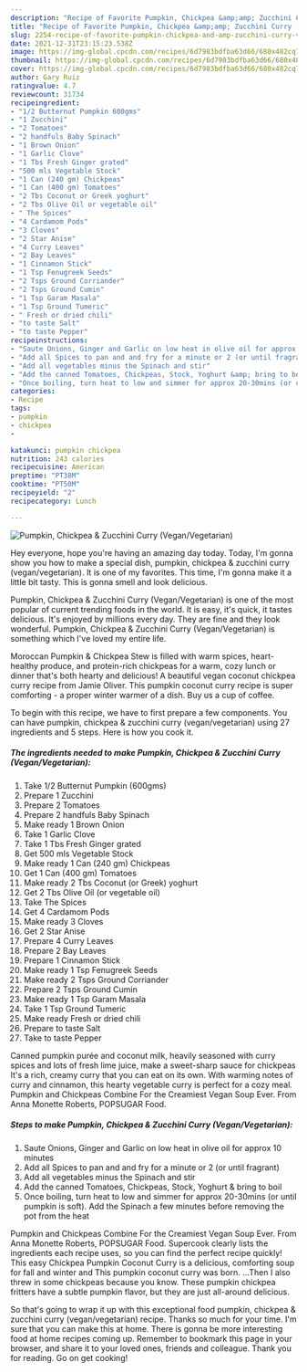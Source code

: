 ```yaml
---
description: "Recipe of Favorite Pumpkin, Chickpea &amp;amp; Zucchini Curry (Vegan/Vegetarian)"
title: "Recipe of Favorite Pumpkin, Chickpea &amp;amp; Zucchini Curry (Vegan/Vegetarian)"
slug: 2254-recipe-of-favorite-pumpkin-chickpea-and-amp-zucchini-curry-vegan-vegetarian
date: 2021-12-31T23:15:23.538Z
image: https://img-global.cpcdn.com/recipes/6d7983bdfba63d66/680x482cq70/pumpkin-chickpea-zucchini-curry-veganvegetarian-recipe-main-photo.jpg
thumbnail: https://img-global.cpcdn.com/recipes/6d7983bdfba63d66/680x482cq70/pumpkin-chickpea-zucchini-curry-veganvegetarian-recipe-main-photo.jpg
cover: https://img-global.cpcdn.com/recipes/6d7983bdfba63d66/680x482cq70/pumpkin-chickpea-zucchini-curry-veganvegetarian-recipe-main-photo.jpg
author: Gary Ruiz
ratingvalue: 4.7
reviewcount: 31734
recipeingredient:
- "1/2 Butternut Pumpkin 600gms"
- "1 Zucchini"
- "2 Tomatoes"
- "2 handfuls Baby Spinach"
- "1 Brown Onion"
- "1 Garlic Clove"
- "1 Tbs Fresh Ginger grated"
- "500 mls Vegetable Stock"
- "1 Can (240 gm) Chickpeas"
- "1 Can (400 gm) Tomatoes"
- "2 Tbs Coconut or Greek yoghurt"
- "2 Tbs Olive Oil or vegetable oil"
- " The Spices"
- "4 Cardamom Pods"
- "3 Cloves"
- "2 Star Anise"
- "4 Curry Leaves"
- "2 Bay Leaves"
- "1 Cinnamon Stick"
- "1 Tsp Fenugreek Seeds"
- "2 Tsps Ground Corriander"
- "2 Tsps Ground Cumin"
- "1 Tsp Garam Masala"
- "1 Tsp Ground Tumeric"
- " Fresh or dried chili"
- "to taste Salt"
- "to taste Pepper"
recipeinstructions:
- "Saute Onions, Ginger and Garlic on low heat in olive oil for approx 10 minutes"
- "Add all Spices to pan and and fry for a minute or 2 (or until fragrant)"
- "Add all vegetables minus the Spinach and stir"
- "Add the canned Tomatoes, Chickpeas, Stock, Yoghurt &amp; bring to boil"
- "Once boiling, turn heat to low and simmer for approx 20-30mins (or until pumpkin is soft). Add the Spinach a few minutes before removing the pot from the heat"
categories:
- Recipe
tags:
- pumpkin
- chickpea
- 

katakunci: pumpkin chickpea  
nutrition: 243 calories
recipecuisine: American
preptime: "PT38M"
cooktime: "PT50M"
recipeyield: "2"
recipecategory: Lunch

---
```



![Pumpkin, Chickpea &amp; Zucchini Curry (Vegan/Vegetarian)](https://img-global.cpcdn.com/recipes/6d7983bdfba63d66/680x482cq70/pumpkin-chickpea-zucchini-curry-veganvegetarian-recipe-main-photo.jpg)

Hey everyone, hope you're having an amazing day today. Today, I'm gonna show you how to make a special dish, pumpkin, chickpea &amp; zucchini curry (vegan/vegetarian). It is one of my favorites. This time, I'm gonna make it a little bit tasty. This is gonna smell and look delicious.

Pumpkin, Chickpea &amp; Zucchini Curry (Vegan/Vegetarian) is one of the most popular of current trending foods in the world. It is easy, it's quick, it tastes delicious. It's enjoyed by millions every day. They are fine and they look wonderful. Pumpkin, Chickpea &amp; Zucchini Curry (Vegan/Vegetarian) is something which I've loved my entire life.

Moroccan Pumpkin &amp; Chickpea Stew is filled with warm spices, heart-healthy produce, and protein-rich chickpeas for a warm, cozy lunch or dinner that&#39;s both hearty and delicious! A beautiful vegan coconut chickpea curry recipe from Jamie Oliver. This pumpkin coconut curry recipe is super comforting - a proper winter warmer of a dish. Buy us a cup of coffee.


To begin with this recipe, we have to first prepare a few components. You can have pumpkin, chickpea &amp; zucchini curry (vegan/vegetarian) using 27 ingredients and 5 steps. Here is how you cook it.

<!--inarticleads1-->

##### The ingredients needed to make Pumpkin, Chickpea &amp; Zucchini Curry (Vegan/Vegetarian):

1. Take 1/2 Butternut Pumpkin (600gms)
1. Prepare 1 Zucchini
1. Prepare 2 Tomatoes
1. Prepare 2 handfuls Baby Spinach
1. Make ready 1 Brown Onion
1. Take 1 Garlic Clove
1. Take 1 Tbs Fresh Ginger grated
1. Get 500 mls Vegetable Stock
1. Make ready 1 Can (240 gm) Chickpeas
1. Get 1 Can (400 gm) Tomatoes
1. Make ready 2 Tbs Coconut (or Greek) yoghurt
1. Get 2 Tbs Olive Oil (or vegetable oil)
1. Take  The Spices
1. Get 4 Cardamom Pods
1. Make ready 3 Cloves
1. Get 2 Star Anise
1. Prepare 4 Curry Leaves
1. Prepare 2 Bay Leaves
1. Prepare 1 Cinnamon Stick
1. Make ready 1 Tsp Fenugreek Seeds
1. Make ready 2 Tsps Ground Corriander
1. Prepare 2 Tsps Ground Cumin
1. Make ready 1 Tsp Garam Masala
1. Take 1 Tsp Ground Tumeric
1. Make ready  Fresh or dried chili
1. Prepare to taste Salt
1. Take to taste Pepper


Canned pumpkin purée and coconut milk, heavily seasoned with curry spices and lots of fresh lime juice, make a sweet-sharp sauce for chickpeas It&#39;s a rich, creamy curry that you can eat on its own. With warming notes of curry and cinnamon, this hearty vegetable curry is perfect for a cozy meal. Pumpkin and Chickpeas Combine For the Creamiest Vegan Soup Ever. From Anna Monette Roberts, POPSUGAR Food. 

<!--inarticleads2-->

##### Steps to make Pumpkin, Chickpea &amp; Zucchini Curry (Vegan/Vegetarian):

1. Saute Onions, Ginger and Garlic on low heat in olive oil for approx 10 minutes
1. Add all Spices to pan and and fry for a minute or 2 (or until fragrant)
1. Add all vegetables minus the Spinach and stir
1. Add the canned Tomatoes, Chickpeas, Stock, Yoghurt &amp; bring to boil
1. Once boiling, turn heat to low and simmer for approx 20-30mins (or until pumpkin is soft). Add the Spinach a few minutes before removing the pot from the heat


Pumpkin and Chickpeas Combine For the Creamiest Vegan Soup Ever. From Anna Monette Roberts, POPSUGAR Food. Supercook clearly lists the ingredients each recipe uses, so you can find the perfect recipe quickly! This easy Chickpea Pumpkin Coconut Curry is a delicious, comforting soup for fall and winter and This pumpkin coconut curry was born. …Then I also threw in some chickpeas because you know. These pumpkin chickpea fritters have a subtle pumpkin flavor, but they are just all-around delicious. 

So that's going to wrap it up with this exceptional food pumpkin, chickpea &amp; zucchini curry (vegan/vegetarian) recipe. Thanks so much for your time. I'm sure that you can make this at home. There is gonna be more interesting food at home recipes coming up. Remember to bookmark this page in your browser, and share it to your loved ones, friends and colleague. Thank you for reading. Go on get cooking!
